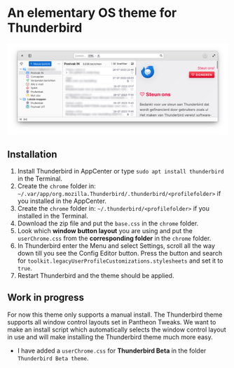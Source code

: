 # An elementary OS theme for Thunderbird
![Screenshot](Thunderbird_eOS_supernova_theme.png)
## Installation

1. Install Thunderbird in AppCenter or type `sudo apt install thunderbird` in the Terminal.
2. Create the `chrome` folder in: `~/.var/app/org.mozilla.Thunderbird/.thunderbird/<profilefolder>` if you installed in the AppCenter.
3. Create the `chrome` folder in: `~/.thunderbird/<profilefolder>` if you installed in the Terminal.
4. Download the zip file and put the `base.css` in the `chrome` folder.
5. Look which **window button layout** you are using and put the `userChrome.css` from the **corresponding folder** in the `chrome` folder.
6. In Thunderbird enter the Menu and select Settings, scroll all the way down till you see the Config Editor button. Press the button and search for `toolkit.legacyUserProfileCustomizations.stylesheets` and set it to `true`.
7. Restart Thunderbird and the theme should be applied.

## Work in progress

For now this theme only supports a manual install. The Thunderbird theme supports all window control layouts set in Pantheon Tweaks. We want to make an install script which automatically selects the window control layout in use and will make installing the Thunderbird theme much more easy.

- I have added a `userChrome.css` for **Thunderbird Beta** in the folder `Thunderbird Beta theme`.
